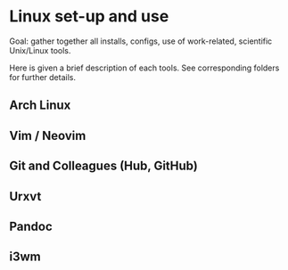 # Linux set-up and use

Goal: gather together all installs, configs, use of work-related, scientific Unix/Linux tools. 

Here is given a brief description of each tools. See corresponding folders for further details. 

## Arch Linux

## Vim / Neovim

## Git and Colleagues (Hub, GitHub) 

## Urxvt

## Pandoc

## i3wm





